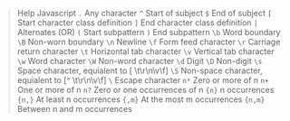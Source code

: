 > Help Javascript
`.`
> Any character
`^`
> Start of subject
`$`
> End of subject
`[`
> Start character class definition
`]`
> End character class definition
`|`
> Alternates (OR)
`(`
> Start subpattern
`)`
> End subpattern
`\b`
> Word boundary
`\B`
> Non-worn boundary
`\n`
> Newline
`\f`
> Form feed character
`\r`
> Carriage return character
`\t`
> Horizontal tab character
`\v`
> Vertical tab character
`\w`
> Word character
`\W`
> Non-word character
`\d`
> Digit
`\D`
> Non-digit
`\s`
> Space character, equialent to [ \t\r\n\v\f]
`\S`
> Non-space character, equialent to [^ \t\r\n\v\f]
`\`
> Escape character
`n*`
> Zero or more of n
`n+`
> One or more of n
`n?`
> Zero or one occurrences of n
`{n}`
> n occurrences
`{n,}`
> At least n occurrences
`{,m}`
> At the most m occurrences
`{n,m}`
> Between n and m occurrences
